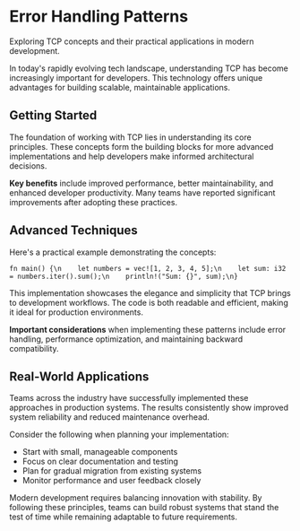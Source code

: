 # Error Handling Patterns

Exploring TCP concepts and their practical applications in modern development.

In today's rapidly evolving tech landscape, understanding TCP has become increasingly important for developers. This technology offers unique advantages for building scalable, maintainable applications.

## Getting Started

The foundation of working with TCP lies in understanding its core principles. These concepts form the building blocks for more advanced implementations and help developers make informed architectural decisions.

**Key benefits** include improved performance, better maintainability, and enhanced developer productivity. Many teams have reported significant improvements after adopting these practices.

## Advanced Techniques

Here's a practical example demonstrating the concepts:

<pre><code>fn main() {\n    let numbers = vec![1, 2, 3, 4, 5];\n    let sum: i32 = numbers.iter().sum();\n    println!("Sum: {}", sum);\n}</code></pre>

This implementation showcases the elegance and simplicity that TCP brings to development workflows. The code is both readable and efficient, making it ideal for production environments.

**Important considerations** when implementing these patterns include error handling, performance optimization, and maintaining backward compatibility.

## Real-World Applications

Teams across the industry have successfully implemented these approaches in production systems. The results consistently show improved system reliability and reduced maintenance overhead.

Consider the following when planning your implementation:

- Start with small, manageable components
- Focus on clear documentation and testing
- Plan for gradual migration from existing systems
- Monitor performance and user feedback closely

Modern development requires balancing innovation with stability. By following these principles, teams can build robust systems that stand the test of time while remaining adaptable to future requirements.
